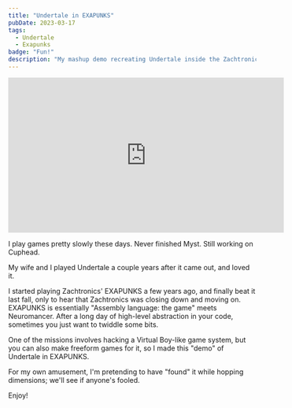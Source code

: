 ```yaml
---
title: "Undertale in EXAPUNKS"
pubDate: 2023-03-17
tags:
  - Undertale
  - Exapunks
badge: "Fun!"
description: "My mashup demo recreating Undertale inside the Zachtronics' game EXAPUNKS."
---
```



<iframe width="560" height="315" src="https://www.youtube.com/embed/pGUDeObiS38" title="YouTube video player" frameborder="0" allow="accelerometer; autoplay; clipboard-write; encrypted-media; gyroscope; picture-in-picture; web-share" allowfullscreen></iframe>

I play games pretty slowly these days. Never finished Myst. Still working on Cuphead.

My wife and I played Undertale a couple years after it came out, and loved it. 

I started playing Zachtronics' EXAPUNKS a few years ago, and finally beat it last fall, only to hear that Zachtronics was closing down and moving on. EXAPUNKS is essentially "Assembly language: the game" meets Neuromancer. After a long day of high-level abstraction in your code, sometimes you just want to twiddle some bits.

One of the missions involves hacking a Virtual Boy-like game system, but you can also make freeform games for it, so I made this "demo" of Undertale in EXAPUNKS. 

For my own amusement, I'm pretending to have "found" it while hopping dimensions; we'll see if anyone's fooled. 

Enjoy!
